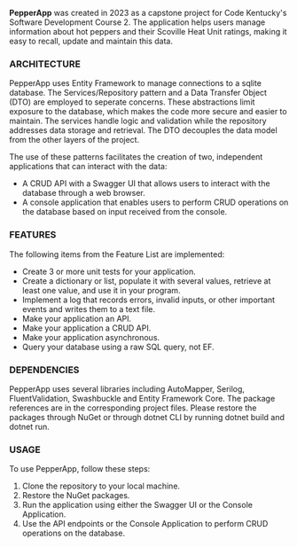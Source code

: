 **PepperApp** was created in 2023 as a capstone project for Code Kentucky's Software Development Course 2.
The application helps users manage information about hot peppers and their Scoville Heat Unit ratings, making it easy to recall, update and maintain this data.

### ARCHITECTURE
PepperApp uses Entity Framework to manage connections to a sqlite database.
The Services/Repository pattern and a Data Transfer Object (DTO) are employed to seperate concerns.
These abstractions limit exposure to the database, which makes the code more secure and easier to maintain.
The services handle logic and validation while the repository addresses data storage and retrieval.
The DTO decouples the data model from the other layers of the project.

The use of these patterns facilitates the creation of two, independent applications that can interact with the data: 
- A CRUD API with a Swagger UI that allows users to interact with the database through a web browser.
- A console application that enables users to perform CRUD operations on the database based on input received from the console.

### FEATURES
The following items from the Feature List are implemented:
- Create 3 or more unit tests for your application.
- Create a dictionary or list, populate it with several values, retrieve at least one value, and use it in your program.
- Implement a log that records errors, invalid inputs, or other important events and writes them to a text file.
- Make your application an API.
- Make your application a CRUD API.
- Make your application asynchronous.
- Query your database using a raw SQL query, not EF.

### DEPENDENCIES
PepperApp uses several libraries including AutoMapper, Serilog, FluentValidation, Swashbuckle and Entity Framework Core.
The package references are in the corresponding project files.
Please restore the packages through NuGet or through dotnet CLI by running dotnet build and dotnet run.

### USAGE
To use PepperApp, follow these steps:

1. Clone the repository to your local machine.
2. Restore the NuGet packages.
3. Run the application using either the Swagger UI or the Console Application.
4. Use the API endpoints or the Console Application to perform CRUD operations on the database.